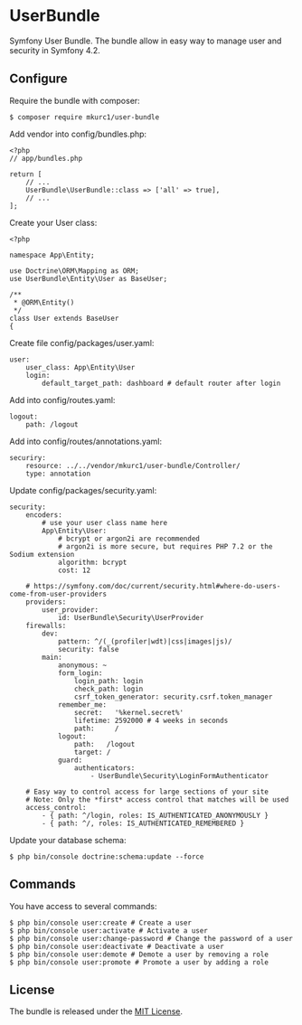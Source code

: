 # UserBundle

Symfony User Bundle. The bundle allow in easy way to manage user and security in Symfony 4.2.

## Configure

Require the bundle with composer:

    $ composer require mkurc1/user-bundle

Add vendor into config/bundles.php:

    <?php
    // app/bundles.php

    return [
        // ...
        UserBundle\UserBundle::class => ['all' => true],
        // ...
    ];
    
Create your User class:
    
    <?php
    
    namespace App\Entity;
    
    use Doctrine\ORM\Mapping as ORM;
    use UserBundle\Entity\User as BaseUser;
    
    /**
     * @ORM\Entity()
     */
    class User extends BaseUser
    {
    
Create file config/packages/user.yaml:

    user:
        user_class: App\Entity\User
        login:
            default_target_path: dashboard # default router after login
        
Add into config/routes.yaml:

    logout:
        path: /logout
        
Add into config/routes/annotations.yaml:

    securiry:
        resource: ../../vendor/mkurc1/user-bundle/Controller/
        type: annotation

Update config/packages/security.yaml:
    
    security:
        encoders:
            # use your user class name here
            App\Entity\User:
                # bcrypt or argon2i are recommended
                # argon2i is more secure, but requires PHP 7.2 or the Sodium extension
                algorithm: bcrypt
                cost: 12
    
        # https://symfony.com/doc/current/security.html#where-do-users-come-from-user-providers
        providers:
            user_provider:
                id: UserBundle\Security\UserProvider
        firewalls:
            dev:
                pattern: ^/(_(profiler|wdt)|css|images|js)/
                security: false
            main:
                anonymous: ~
                form_login:
                    login_path: login
                    check_path: login
                    csrf_token_generator: security.csrf.token_manager
                remember_me:
                    secret:   '%kernel.secret%'
                    lifetime: 2592000 # 4 weeks in seconds
                    path:     /
                logout:
                    path:   /logout
                    target: /
                guard:
                    authenticators:
                        - UserBundle\Security\LoginFormAuthenticator
    
        # Easy way to control access for large sections of your site
        # Note: Only the *first* access control that matches will be used
        access_control:
            - { path: ^/login, roles: IS_AUTHENTICATED_ANONYMOUSLY }
            - { path: ^/, roles: IS_AUTHENTICATED_REMEMBERED }

                
Update your database schema:

    $ php bin/console doctrine:schema:update --force
    
## Commands

You have access to several commands:

    $ php bin/console user:create # Create a user
    $ php bin/console user:activate # Activate a user
    $ php bin/console user:change-password # Change the password of a user
    $ php bin/console user:deactivate # Deactivate a user
    $ php bin/console user:demote # Demote a user by removing a role
    $ php bin/console user:promote # Promote a user by adding a role

## License

The bundle is released under the [MIT License](LICENSE).
